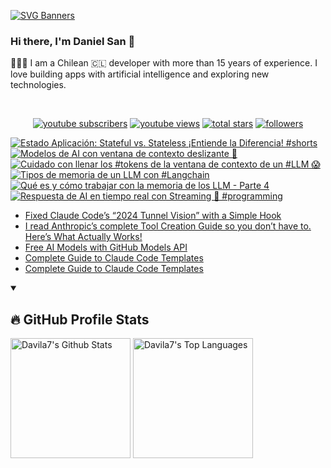 [![SVG Banners](https://svg-banners.vercel.app/api?type=typeWriter&text1=Daniel%20San%20👨🏽‍💻%20|%20Serverless%20|%20Code%20GPT%20❤️&width=800&height=110)](https://github.com/Akshay090/svg-banners)

### Hi there, I'm Daniel San 👋

👨🏽‍💻 I am a Chilean 🇨🇱 developer with more than 15 years of experience. I love building apps with artificial intelligence and exploring new technologies.

<br>
<p align="center">
  <a href="https://www.youtube.com/@daniiielsan?sub_confirmation=1">
    <img alt="youtube subscribers" title="Subscribe to my YouTube channel" src="https://custom-icon-badges.demolab.com/youtube/channel/subscribers/UCNabExUbWCar1WvCGWaPNdQ?color=%23E05D44&label=SUBSCRIBE&logo=video&logoColor=white&style=for-the-badge&labelColor=CE4630"/></a>
  <a href="https://www.youtube.com/@daniiielsan?sub_confirmation=1">
    <img alt="youtube views" title="YouTube views" src="https://custom-icon-badges.demolab.com/youtube/channel/views/UCNabExUbWCar1WvCGWaPNdQ?color=%23E1AD0E&logo=video&logoColor=white&style=for-the-badge&labelColor=C79600"/></a> 
  <a href="https://github.com/davila7?tab=repositories&sort=stargazers">
    <img alt="total stars" title="Total stars on GitHub" src="https://custom-icon-badges.demolab.com/github/stars/davila7?color=55960c&style=for-the-badge&labelColor=488207&logo=star"/></a>
  <a href="https://github.com/davila7?tab=followers">
    <img alt="followers" title="Follow me on Github" src="https://custom-icon-badges.demolab.com/github/followers/davila7?color=236ad3&labelColor=1155ba&style=for-the-badge&logo=person-add&label=Follow&logoColor=white"/></a>
</p>
<!--
<details open> 
    <summary><h3>📺 Latest YouTube Videos</h3></summary> -->

<!-- BEGIN YOUTUBE-CARDS -->
[![Estado Aplicación: Stateful vs. Stateless ¡Entiende la Diferencia! #shorts](https://ytcards.demolab.com/?id=ixcnYhLTTE0&title=Estado+Aplicaci%C3%B3n%3A+Stateful+vs.+Stateless+%C2%A1Entiende+la+Diferencia%21+%23shorts&lang=en&timestamp=1757605687&background_color=%230d1117&title_color=%23ffffff&stats_color=%23dedede&max_title_lines=1&width=250&border_radius=5 "Estado Aplicación: Stateful vs. Stateless ¡Entiende la Diferencia! #shorts")](https://www.youtube.com/shorts/ixcnYhLTTE0)
[![Modelos de AI con ventana de contexto deslizante 🤔](https://ytcards.demolab.com/?id=RHopzpj4fNQ&title=Modelos+de+AI+con+ventana+de+contexto+deslizante+%F0%9F%A4%94&lang=en&timestamp=1757557047&background_color=%230d1117&title_color=%23ffffff&stats_color=%23dedede&max_title_lines=1&width=250&border_radius=5 "Modelos de AI con ventana de contexto deslizante 🤔")](https://www.youtube.com/shorts/RHopzpj4fNQ)
[![Cuidado con llenar los #tokens de la ventana de contexto de un #LLM 😱](https://ytcards.demolab.com/?id=YYZppCuY7qw&title=Cuidado+con+llenar+los+%23tokens+de+la+ventana+de+contexto+de+un+%23LLM+%F0%9F%98%B1&lang=en&timestamp=1757445856&background_color=%230d1117&title_color=%23ffffff&stats_color=%23dedede&max_title_lines=1&width=250&border_radius=5 "Cuidado con llenar los #tokens de la ventana de contexto de un #LLM 😱")](https://www.youtube.com/shorts/YYZppCuY7qw)
[![Tipos de memoria de un LLM con #Langchain](https://ytcards.demolab.com/?id=AMK0xnMy68I&title=Tipos+de+memoria+de+un+LLM+con+%23Langchain&lang=en&timestamp=1757381410&background_color=%230d1117&title_color=%23ffffff&stats_color=%23dedede&max_title_lines=1&width=250&border_radius=5 "Tipos de memoria de un LLM con #Langchain")](https://www.youtube.com/shorts/AMK0xnMy68I)
[![Qué es y cómo trabajar con la memoria de los LLM - Parte 4](https://ytcards.demolab.com/?id=cM_CJPaD0kQ&title=Qu%C3%A9+es+y+c%C3%B3mo+trabajar+con+la+memoria+de+los+LLM+-+Parte+4&lang=en&timestamp=1757363546&background_color=%230d1117&title_color=%23ffffff&stats_color=%23dedede&max_title_lines=1&width=250&border_radius=5 "Qué es y cómo trabajar con la memoria de los LLM - Parte 4")](https://www.youtube.com/watch?v=cM_CJPaD0kQ)
[![Respuesta de AI en tiempo real con Streaming 🧐 #programming](https://ytcards.demolab.com/?id=Tsp13K2Yq-Q&title=Respuesta+de+AI+en+tiempo+real+con+Streaming+%F0%9F%A7%90+%23programming&lang=en&timestamp=1756407371&background_color=%230d1117&title_color=%23ffffff&stats_color=%23dedede&max_title_lines=1&width=250&border_radius=5 "Respuesta de AI en tiempo real con Streaming 🧐 #programming")](https://www.youtube.com/shorts/Tsp13K2Yq-Q)
<!-- END YOUTUBE-CARDS -->
<!--
</details>
 -->
 <!--
<details open> 
    <summary><h2>📝 Blog post</h2></summary>
-->
<!-- BLOG-POST-LIST:START -->
- [Fixed Claude Code’s “2024 Tunnel Vision” with a Simple Hook](https://medium.com/@dan.avila7/fixed-claude-codes-2024-tunnel-vision-with-a-simple-hook-cb32cfaf9b27?source=rss-3a9533f001c5------2)
- [I read Anthropic’s complete Tool Creation Guide so you don’t have to. Here’s What Actually Works!](https://medium.com/@dan.avila7/i-read-anthropics-complete-tool-creation-guide-so-you-don-t-have-to-here-s-what-actually-works-dc9377f20913?source=rss-3a9533f001c5------2)
- [Free AI Models with GitHub Models API](https://medium.com/@dan.avila7/free-ai-models-with-github-models-api-0464c4ae7f16?source=rss-3a9533f001c5------2)
- [Complete Guide to Claude Code Templates](https://dev.to/dani_avila7/complete-guide-to-claude-code-templates-1pnp)
- [Complete Guide to Claude Code Templates](https://medium.com/latinxinai/complete-guide-to-claude-code-templates-4e53d6688b34?source=rss-3a9533f001c5------2)
<!-- BLOG-POST-LIST:END -->
<!--
</details>
-->

<details open> 
  <summary><h2>🔥 GitHub Profile Stats</h2></summary>
<!-- https://github.com/anuraghazra/github-readme-stats -->

  <a href="https://github.com/anuraghazra/github-readme-stats"><img alt="Davila7's Github Stats" src="https://denvercoder1-github-readme-stats.vercel.app/api/?username=davila7&show_icons=true&include_all_commits=true&count_private=true&theme=react&hide_border=true&bg_color=1F222E&title_color=F85D7F&icon_color=F8D866" height="192px"/></a>
  <a href="https://github.com/anuraghazra/github-readme-stats"><img alt="Davila7's Top Languages" src="https://github-readme-stats.vercel.app/api/top-langs/?username=davila7&langs_count=8&layout=compact&theme=react&hide_border=true&bg_color=1F222E&title_color=F85D7F&icon_color=F8D866&hide=Jupyter%20Notebook" height="192px"/></a>
  
</details>

